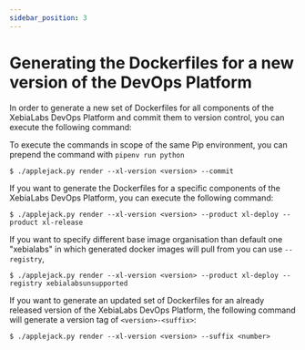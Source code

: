 ```yaml
---
sidebar_position: 3
---
```


# Generating the Dockerfiles for a new version of the DevOps Platform

In order to generate a new set of Dockerfiles for all components of the XebiaLabs DevOps Platform and commit them to version control, you can execute the following command:

To execute the commands in scope of the same Pip environment, you can prepend the command with `pipenv run python`

```shell
$ ./applejack.py render --xl-version <version> --commit
```

If you want to generate the Dockerfiles for a specific components of the XebiaLabs DevOps Platform, you can execute the following command:

```shell
$ ./applejack.py render --xl-version <version> --product xl-deploy --product xl-release
```

If you want to specify different base image organisation than default one "xebialabs" in which generated docker images will pull from you can use `--registry`,

```shell
$ ./applejack.py render --xl-version <version> --product xl-deploy --registry xebialabsunsupported
```

If you want to generate an updated set of Dockerfiles for an already released version of the XebiaLabs DevOps Platform, the following command will generate a version tag of `<version>-<suffix>`:

```shell
$ ./applejack.py render --xl-version <version> --suffix <number>
```
